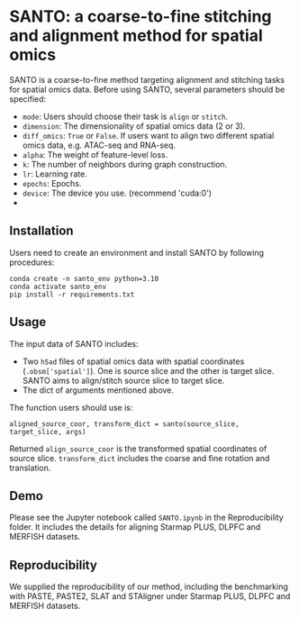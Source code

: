 
# SANTO: a coarse-to-fine stitching and alignment method for spatial omics


SANTO is a coarse-to-fine method targeting alignment and stitching tasks for spatial omics data. Before using SANTO, several parameters should be specified:
- `mode`: Users should choose their task is `align` or `stitch`.
- `dimension`: The dimensionality of spatial omics data (2 or 3).
- `diff_omics`: `True` or `False`. If users want to align two different spatial omics data, e.g. ATAC-seq and RNA-seq.
- `alpha`: The weight of feature-level loss.
- `k`: The number of neighbors during graph construction.
- `lr`: Learning rate.
- `epochs`: Epochs. 
- `device`: The device you use. (recommend 'cuda:0')
- 
## Installation
Users need to create an environment and install SANTO by following procedures:
```
conda create -n santo_env python=3.10
conda activate santo_env
pip install -r requirements.txt
```

## Usage
The input data of SANTO includes:
- Two `h5ad` files of spatial omics data with spatial coordinates (`.obsm['spatial']`). One is source slice and the other is target slice. SANTO aims to align/stitch source slice to target slice.
- The dict of arguments mentioned above. 

The function users should use is:

`aligned_source_coor, transform_dict = santo(source_slice, target_slice, args)`

Returned `align_source_coor` is the transformed spatial coordinates of source slice. `transform_dict` includes the coarse and fine rotation and translation. 

## Demo
Please see the Jupyter notebook called `SANTO.ipynb` in the Reproducibility folder. It includes the details for aligning Starmap PLUS, DLPFC and MERFISH datasets.

## Reproducibility

We supplied the reproducibility of our method, including the benchmarking with PASTE, PASTE2, SLAT and STAligner under Starmap PLUS, DLPFC and MERFISH datasets.
